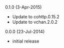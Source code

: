 0.1.0 (3-Apr-2015)
- Update to cohttp.0.15.2
- Update to vchan.2.0.2

0.0.0 (23-Jul-2014)
- initial release

